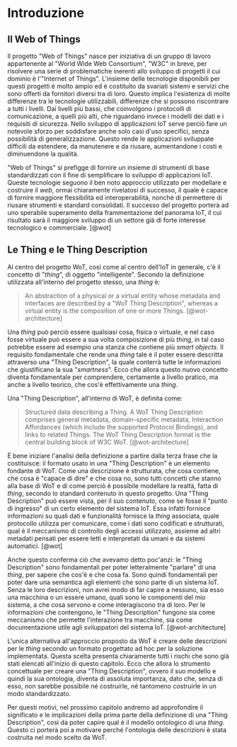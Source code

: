# Introduzione

## Il Web of Things

Il progetto "Web of Things" nasce per iniziativa di un gruppo di lavoro appartenente al "World Wide Web Consortium", "W3C" in breve, per risolvere una serie di problematiche inerenti allo sviluppo di progetti il cui dominio è l'"Internet of Things".
L'insieme delle tecnologie disponibili per questi progetti è molto ampio ed è costituito da svariati sistemi e servizi che sono offerti da fornitori diversi tra di loro.
Questo implica l'esistenza di molte differenze tra le tecnologie utilizzabili, differenze che si possono riscontrare a tutti i livelli.
Dai livelli più bassi, che coinvolgono i protocolli di comunicazione, a quelli più alti, che riguardano invece i modelli dei dati e i requisiti di sicurezza.
Nello sviluppo di applicazioni IoT serve perciò fare un notevole sforzo per soddisfare anche solo casi d'uso specifici, senza possibilità di generalizzazione.
Questo rende le applicazioni sviluppate difficili da estendere, da manutenere e da riusare, aumentandone i costi e diminuendone la qualità.

"Web of Things" si prefigge di fornire un insieme di strumenti di base standardizzati con il fine di semplificare lo sviluppo di applicazioni IoT.
Queste tecnologie seguono il ben noto approccio utilizzato per modellare e costruire il _web_, ormai chiaramente rivelatosi di successo, il quale è capace di fornire maggiore flessibilità ed interoperabilità, nonché di permettere di riusare strumenti e standard consolidati.
Il successo del progetto porterà ad uno sperabile superamento della frammentazione del panorama IoT, il cui risultato sarà il maggiore sviluppo di un settore già di forte interesse tecnologico e commerciale. [@wot]

## Le Thing e le Thing Description

Al centro del progetto WoT, così come al centro dell'IoT in generale, c'è il concetto di "_thing_", di oggetto "intelligente".
Secondo la definizione utilizzata all'interno del progetto stesso, una _thing_ è:

> An abstraction of a physical or a virtual entity whose metadata and interfaces are described by a "WoT Thing Description", whereas a virtual entity is the composition of one or more Things. [@wot-architecture]

Una _thing_ può perciò essere qualsiasi cosa, fisica o virtuale, e nel caso fosse virtuale può essere a sua volta composizione di più _thing_, in tal caso potrebbe essere ad esempio una stanza che contiene più _smart objects_.
Il requisito fondamentale che rende una _thing_ tale è il poter essere descritta attraverso una "Thing Description", la quale conterrà tutte le informazioni che giustificano la sua "_smartness_".
Ecco che allora questo nuovo concetto diventa fondamentale per comprendere, certamente a livello pratico, ma anche a livello teorico, che cos'è effettivamente una _thing_.

Una "Thing Description", all'interno di WoT, è definita come:

> Structured data describing a Thing. A WoT Thing Description comprises general metadata, domain-specific metadata, Interaction Affordances (which include the supported Protocol Bindings), and links to related Things. The WoT Thing Description format is the central building block of W3C WoT. [@wot-architecture]

È bene iniziare l'analisi della definizione a partire dalla terza frase che la costituisce: il formato usato in una "Thing Description" è un elemento fondante di WoT.
Come una descrizione è strutturata, che cosa contiene, che cosa è "capace di dire" e che cosa no, sono tutti concetti che stanno alla base di WoT e di come perciò è possibile modellare la realtà, fatta di _thing_, secondo lo standard contenuto in questo progetto.
Una "Thing Description" può essere vista, per il suo contenuto, come se fosse il "punto di ingresso" di un certo elemento del sistema IoT. 
Essa infatti fornisce informazioni su quali dati e funzionalità fornisce la _thing_ associata, quale protocollo utilizza per comunicare, come i dati sono codificati e strutturati, qual è il meccanismo di controllo degli accessi utilizzato, assieme ad altri metadati pensati per essere letti e interpretati da umani e da sistemi automatici. [@wot]

Anche questo conferma ciò che avevamo detto poc'anzi: le "Thing Description" sono fondamentali per poter letteralmente "parlare" di una _thing_, per sapere che cos'è e che cosa fa.
Sono quindi fondamentali per poter dare una semantica agli elementi che sono parte di un sistema IoT.
Senza le loro descrizioni, non avrei modo di far capire a nessuno, sia esso una macchina o un essere umano, quali sono le componenti del mio sistema, a che cosa servono e come interagiscono tra di loro.
Per le informazioni che contengono, le "Thing Description" fungono sia come meccanismo che permette l'interazione tra macchine, sia come documentazione utile agli sviluppatori del sistema IoT. [@wot-architecture]

L'unica alternativa all'approccio proposto da WoT è creare delle descrizioni per le _thing_ secondo un formato progettato ad hoc per la soluzione implementata.
Questa scelta presenta chiaramente tutti i rischi che sono già stati elencati all'inizio di questo capitolo.
Ecco che allora lo strumento concettuale per creare una "Thing Description", ovvero il suo modello e quindi la sua ontologia, diventa di assoluta importanza, dato che, senza di esso, non sarebbe possibile né costruirle, né tantomeno costruirle in un modo standardizzato.

Per questi motivi, nel prossimo capitolo andremo ad approfondire il significato e le implicazioni della prima parte della definizione di una "Thing Description", così da poter capire qual è il modello ontologico di una _thing_.
Questo ci porterà poi a motivare perché l'ontologia delle descrizioni è stata costruita nel modo scelto da WoT.
